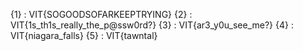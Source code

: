 {1} : VIT{SOGOODSOFARKEEPTRYING}
{2} : VIT{1s_th1s_really_the_p@ssw0rd?}
{3} : VIT{ar3_y0u_see_me?}
{4} : VIT{niagara_falls}
{5} : VIT{tawntal}
